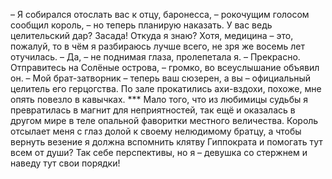 <!--2025-08-10 22:42:11--><!--pdate:-->
– Я собирался отослать вас к отцу, баронесса, – рокочущим голосом сообщил король, – но теперь планирую наказать. У вас ведь целительский дар?			Засада! Откуда я знаю? Хотя, медицина – это, пожалуй, то в чём я разбираюсь лучше всего, не зря же восемь лет отучилась.			– Да, – не поднимая глаза, пролепетала я.			– Прекрасно. Отправитесь на Солёные острова, – громко, во всеуслышание объявил он. – Мой брат-затворник – теперь ваш сюзерен, а вы – официальный целитель его герцогства.			По зале прокатились ахи-вздохи, похоже, мне опять повезло в кавычках.			***			Мало того, что из любимицы судьбы я превратилась в магнит для неприятностей, так ещё и оказалась в другом мире в теле опальной фаворитки местного величества.			Король отсылает меня с глаз долой к своему нелюдимому братцу, а чтобы вернуть везение я должна вспомнить клятву Гиппократа и помогать тут всем от души?			Так себе перспективы, но я – девушка со стержнем и наведу тут свои порядки!